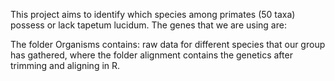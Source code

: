 This project aims to identify which species among primates (50 taxa) possess or lack tapetum lucidum. The genes that we are using are:

The folder Organisms contains: raw data for different species that our group has gathered, where the folder alignment contains the genetics after trimming and aligning in R. 
